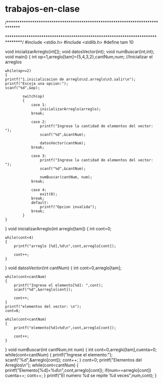 # trabajos-en-clase
/******************************************************************************



*******************************************************************************/
#include <stdio.h>
#include <stdlib.h>
#define tam 10

void inicializarArreglo(int[]);
void datosVector(int);
void numBuscar(int,int);
void main()
{
    int op=1,arreglo[tam]={5,4,3,2},cantNum,num; //Inicializar el arreglos
    
    while(op<=2)
    {
    printf("1.inicialicacion de arreglo\n2.arreglo\n3.salir\n");
    printf("Escoja una opcion:");
    scanf("%d",&op);
    
            switch(op)
            {
                case 1:
                    inicializarArreglo(arreglo);
                break;
                
                case 2:
                    printf("Ingrese la cantidad de elementos del vector: ");
                    scanf("%d",&cantNum);
            
                    datosVector(cantNum);
                break;
                
                case 3:
                    printf("Ingrese la cantidad de elementos del vector: ");
                    scanf("%d",&cantNum);
                    
                    numBuscar(cantNum, num);
                break;
                
                case 4:
                    exit(0);
                break;
                default:
				    printf("Opcion invalida");
			    break;
            }
    }
}
void inicializarArreglo(int arreglo[tam])
{
    int cont=0;
    
    while(cont<4)
    {
        printf("arreglo [%d],%d\n",cont,arreglo[cont]);
        
        cont++;
    }
}
void datosVector(int cantNum)
{
    int cont=0,arreglo[tam];
    
    while(cont<cantNum)
    {
        printf("Ingrese el elemento[%d]: ",cont);
        scanf("%d",&arreglo[cont]);
        
        cont++;
    }
    printf("elementos del vector: \n");
    cont=0;
    
    while(cont<cantNum)
    {
        printf("elemento[%d]=%d\n",cont,arreglo[cont]);
        
        cont++;
    }
}
void numBuscar(int cantNum,int num)
{
	int cont=0,arreglo[tam],cuenta=0;
	while(cont<cantNum)
	{
		printf("Ingrese el elemento:");
		scanf("%d",&arreglo[cont]);
		cont++;
	}
	cont=0;
	printf("Elementos del Arreglos\n");
	while(cont<cantNum)
	{
		printf("Elemento[%d]=%d\n",cont,arreglo[cont]);
		if(num==arreglo[cont])
		cuenta++;
	cont++;
	}
	printf("El numero %d se repite %d veces",num,cont);
}

